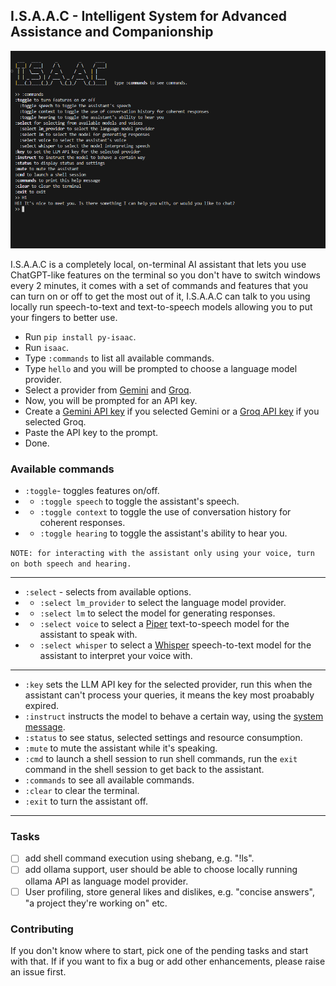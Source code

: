 ## I.S.A.A.C - Intelligent System for Advanced Assistance and Companionship

![Demo Image](https://github.com/n1teshy/py-isaac/blob/main/images/1.png)

I.S.A.A.C is a completely local, on-terminal AI assistant that lets you use ChatGPT-like features on the terminal so you don't have to switch windows every 2 minutes, it comes with a set of commands and features that you can turn on or off to get the most out of it, I.S.A.A.C can talk to you using locally run speech-to-text and text-to-speech models allowing you to put your fingers to better use.

- Run `pip install py-isaac`.
- Run `isaac`.
- Type `:commands` to list all available commands.
- Type `hello` and you will be prompted to choose a language model provider.
- Select a provider from [Gemini](https://gemini.google.com/) and [Groq](https://console.groq.com/).
- Now, you will be prompted for an API key.
- Create a [Gemini API key](https://ai.google.dev/gemini-api/docs/api-key) if you selected Gemini or a [Groq API key](https://console.groq.com/keys) if you selected Groq.
- Paste the API key to the prompt.
- Done.


### Available commands
- `:toggle`- toggles features on/off.
- - `:toggle speech` to toggle the assistant's speech.
- - `:toggle context` to toggle the use of conversation history for coherent responses.
- - `:toggle hearing` to toggle the assistant's ability to hear you.

`NOTE: for interacting with the assistant only using your voice, turn on both speech and hearing.`

---

- `:select` - selects from available options.
- - `:select lm_provider` to select the language model provider.
- - `:select lm` to select the model for generating responses.
- - `:select voice` to select a [Piper](https://github.com/rhasspy/piper) text-to-speech model for the assistant to speak with.
- - `:select whisper` to select a [Whisper](https://github.com/openai/whisper) speech-to-text model for the assistant to interpret your voice with.
---
- `:key` sets the LLM API key for the selected provider, run this when the assistant can't process your queries, it means the key most proabably expired.
- `:instruct` instructs the model to behave a certain way, using the [system message](https://promptmetheus.com/resources/llm-knowledge-base/system-message).
- `:status` to see status, selected settings and resource consumption.
- `:mute` to mute the assistant while it's speaking.
- `:cmd` to launch a shell session to run shell commands, run the `exit` command in the shell session to get back to the assistant.
- `:commands` to see all available commands.
- `:clear` to clear the terminal.
- `:exit` to turn the assistant off.

---
### Tasks
- [ ] add shell command execution using shebang, e.g. "!ls".
- [ ] add ollama support, user should be able to choose locally running ollama API as language model provider.
- [ ] User profiling, store general likes and dislikes, e.g. "concise answers", "a project they're working on" etc.

### Contributing
If you don't know where to start, pick one of the pending tasks and start with that. If if you want to fix a bug or add other enhancements, please raise an issue first.
